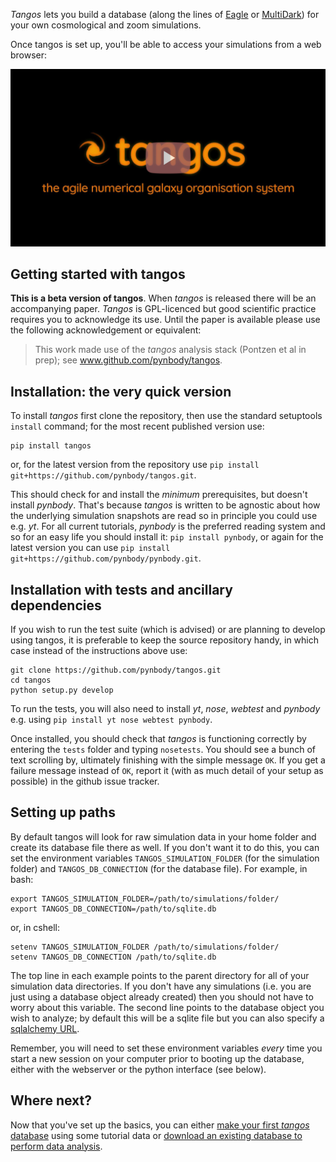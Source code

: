 _Tangos_ lets you build a database (along the lines of [Eagle](http://icc.dur.ac.uk/Eagle/database.php) 
or [MultiDark](https://www.cosmosim.org/cms/documentation/projects/multidark-bolshoi-project/))
 for your own cosmological and zoom simulations. 
 
Once tangos is set up, you'll be able to access your simulations from a web browser:

[![Tangos and its web server](images/video_play.png)](https://www.youtube.com/watch?v=xHyzJmNsVMw)

 
Getting started with tangos
---------------------------
**This is a beta version of tangos**. When _tangos_ is released there will be an accompanying paper.
_Tangos_ is GPL-licenced but good scientific practice requires you to acknowledge its use. Until the paper is
available please use the following acknowledgement or equivalent:

> This work made use of the _tangos_ analysis stack (Pontzen et al in prep); see www.github.com/pynbody/tangos.


Installation: the very quick version
------------

To install _tangos_ first clone the repository, then use the standard setuptools `install` command;
for the most recent published version use:

```
pip install tangos
```

or, for the latest version from the repository use `pip install git+https://github.com/pynbody/tangos.git`.


This should check for and install the _minimum_ prerequisites, but doesn't install _pynbody_. That's because _tangos_ is
written to be agnostic about how the underlying simulation snapshots are read so in principle you could use e.g. _yt_.
For all current tutorials, _pynbody_ is the preferred reading system and so for an easy life you should install it:
`pip install pynbody`, or again for the latest version you can use `pip install git+https://github.com/pynbody/pynbody.git`.


Installation with tests and ancillary dependencies
--------------------------------------------------

If you wish to run the test suite (which is advised) or are planning to develop using tangos, 
it is preferable to keep the source repository handy, in which case instead of the instructions
above use:
```
git clone https://github.com/pynbody/tangos.git
cd tangos
python setup.py develop
```

To run the tests, you will also need to install _yt_, _nose_, _webtest_ and _pynbody_ e.g. using `pip install yt nose webtest pynbody`. 

Once installed, you should check that _tangos_ is functioning correctly by entering the `tests` folder and
typing `nosetests`. You should see a bunch of text scrolling by, ultimately finishing with the simple message `OK`.
If you get a failure message instead of `OK`, report it (with as much detail of your setup as possible) in the
github issue tracker.

Setting up paths
----------------

By default tangos will look for raw simulation data in your home folder and create its database file there as well.
If you don't want it to do this, you can set the environment variables `TANGOS_SIMULATION_FOLDER` (for the simulation folder)
and `TANGOS_DB_CONNECTION` (for the database file). For example, in bash:

```
export TANGOS_SIMULATION_FOLDER=/path/to/simulations/folder/
export TANGOS_DB_CONNECTION=/path/to/sqlite.db
```
or, in cshell:
```
setenv TANGOS_SIMULATION_FOLDER /path/to/simulations/folder/
setenv TANGOS_DB_CONNECTION /path/to/sqlite.db
```
The top line in each example points to the parent directory for all of your simulation data directories.
If you don't have any simulations (i.e. you are just using a database object already created) then you
should not have to worry about this variable. The second line points to the database object you wish to analyze;
by default this will be a sqlite file but you can also specify a
[sqlalchemy URL](http://docs.sqlalchemy.org/en/latest/core/engines.html#database-urls).

Remember, you will need to set these environment variables *every* time you start a new session on your computer prior
to booting up the database, either with the webserver or the python interface (see below).

Where next?
-----------

Now that you've set up the basics, you can either [make your first _tangos_ database](first_steps.md)
using some tutorial data or [download an existing database to perform data analysis](data_exploration.md).
